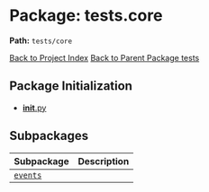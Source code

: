 # Package: tests.core

**Path:** `tests/core`

[Back to Project Index](../../../index.md)
[Back to Parent Package tests](../index.md)

## Package Initialization
- [__init__.py](init.md)

## Subpackages

| Subpackage | Description |
| --- | --- |
| [`events`](events/index.md) |  |
